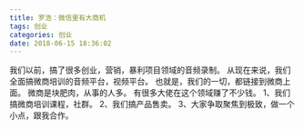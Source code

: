 ```yaml
---
title: 罗浩：微信里有大商机
tags: 创业
categories: 创业
date: 2018-06-15 18:36:02
---
```


我们以前，搞了很多创业，营销，暴利项目领域的音频录制。
从现在来说，我们全面搞微商培训的音频平台，视频平台。
也就是，我们的一切，都链接到微商上面。
微商是块肥肉，从事的人多。
有很多大佬在这个领域赚了不少钱。
1、我们搞微商培训课程，社群。
2、我们搞产品售卖。
3、大家争取聚焦到极致，做一个小点，跟我合作。
